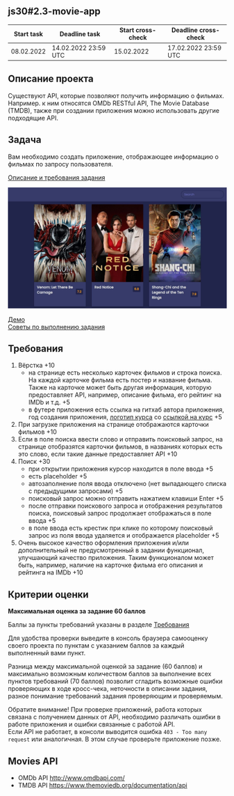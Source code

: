 ## js30#2.3-movie-app

| Start task | Deadline task        | Start cross-check | Deadline cross-check |
|------------|----------------------|-------------------|----------------------|
| 08.02.2022 | 14.02.2022 23:59 UTC | 15.02.2022        | 17.02.2022 23:59 UTC |

## Описание проекта
Существуют API, которые позволяют получить информацию о фильмах. Например. к ним относятся OMDb RESTful API, The Movie Database (TMDB), также при создании приложения можно использовать другие подходящие API.

## Задача
Вам необходимо создать приложение, отображающее информацию о фильмах по запросу пользователя.

[Описание и требования задания](js30.md)

<kbd>![](images/js30-6.jpg)</kbd>

[Демо](https://movie-app-js30.netlify.app/)  
[Советы по выполнению задания](js30-api-hints.md)  

## Требования
1. Вёрстка +10
   - на странице есть несколько карточек фильмов и строка поиска. На каждой карточке фильма есть постер и название фильма. Также на карточке может быть другая информация, которую предоставляет API, например, описание фильма, его рейтинг на IMDb и т.д. +5
   - в футере приложения есть ссылка на гитхаб автора приложения, год создания приложения, [логотип курса](https://rs.school/images/rs_school_js.svg) со [ссылкой на курс](https://rs.school/js-stage0/) +5
2. При загрузке приложения на странице отображаются карточки фильмов +10
3. Если в поле поиска ввести слово и отправить поисковый запрос, на странице отобразятся карточки фильмов, в названиях которых есть это слово, если такие данные предоставляет API +10
4. Поиск +30
   - при открытии приложения курсор находится в поле ввода +5
   - есть placeholder +5
   - автозаполнение поля ввода отключено (нет выпадающего списка с предыдущими запросами) +5
   - поисковый запрос можно отправить нажатием клавиши Enter +5   
   - после отправки поискового запроса и отображения результатов поиска, поисковый запрос продолжает отображаться в поле ввода +5
   - в поле ввода есть крестик при клике по которому поисковый запрос из поля ввода удаляется и отображается placeholder +5
5. Очень высокое качество оформления приложения и/или дополнительный не предусмотренный в задании функционал, улучшающий качество приложения. Таким функционалом может быть, например, наличие на карточке фильма его описания и рейтинга на IMDb +10

## Критерии оценки

**Максимальная оценка за задание 60 баллов**  

Баллы за пункты требований указаны в разделе [Требования](#требования)

Для удобства проверки выведите в консоль браузера самооценку своего проекта по пунктам с указанием баллов за каждый выполненный вами пункт.

Разница между максимальной оценкой за задание (60 баллов) и максимально возможным количеством баллов за выполнение всех пунктов требований (70 баллов) позволит сгладить возможные ошибки проверяющих в ходе кросс-чека, неточности в описании задания, разное понимание требований задания проверяющим и проверяемым.

Обратите внимание! При проверке приложений, работа которых связана с получением данных от API, необходимо различать ошибки в работе приложения и ошибки связанные с работой API.  
Если API не работает, в консоли выводится ошибка `403 - Too many request` или аналогичная. В этом случае проверьте приложение позже.

## Movies API
- OMDb API http://www.omdbapi.com/
- TMDB API https://www.themoviedb.org/documentation/api